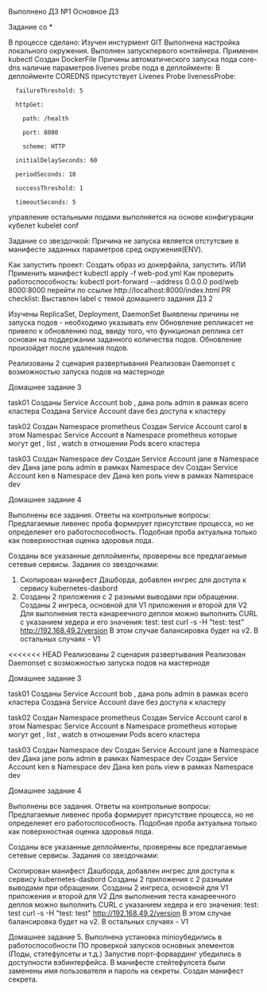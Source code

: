 Выполнено ДЗ №1
 Основное ДЗ

 Задание со *

В процессе сделано:
Изучен инстурмент GIT
Выполнена настройка локального окружения.
Выполнен запускпервого контейнера.
Применен kubectl
Создан DockerFile
Причины автоматического запуска пода core-dns наличие параметров livenes probe пода в деплойменте: В деплойменте COREDNS присутствует Livenes Probe livenessProbe:

      failureThreshold: 5

      httpGet:

        path: /health

        port: 8080

        scheme: HTTP

      initialDelaySeconds: 60

      periodSeconds: 10

      successThreshold: 1

      timeoutSeconds: 5
управление остальными подами выполняется на основе конфигурации кубелет kubelet conf

Задание со звездочкой: Причина не запуска является отстутсвие в манифесте заданных параметров сред окружения(ENV).

Как запустить проект:
Создать образ из докерфайла, запустить. ИЛИ
Применить манифест kubectl apply -f web-pod.yml
Как проверить работоспособность:
kubectl port-forward --address 0.0.0.0 pod/web 8000:8000
перейти по ссылке http://localhost:8000/index.html
PR checklist:
 Выставлен label с темой домашнего задания
ДЗ 2

Изучены ReplicaSet, Deployment, DaemonSet Выявлены причины не запуска подов - необходимо указывать env Обновление репликасет не привело к обновлению под, ввиду того, что функционал реплика сет основан на поддержании заданного количества подов. Обновление произойдет после удаления подов.

Реализованы 2 сценария развертывания Реализован Daemonset с возможностью запуска подов на мастерноде

Домашнее задание 3

task01 Созданы Service Account bob , дана роль admin в рамках всего кластера Создана Service Account dave без доступа к кластеру

task02 Создан Namespace prometheus Создан Service Account carol в этом Namespac Service Account в Namespace prometheus которые могут get , list , watch в отношении Pods всего кластера

task03 Создан Namespace dev Создан Service Account jane в Namespace dev Дана jane роль admin в рамках Namespace dev Создан Service Account ken в Namespace dev Дана ken роль view в рамках Namespace dev


Домашнее задание 4

Выполнены все задания. 
Ответы на контрольные вопросы: Предлагаемые ливенес проба формирует присутствие процесса, но не определеяет его работоспособность.  Подобная проба актуальна только как  поверхностная оценка здоровья пода.

Созданы все указанные деплойменты, проверены все предлагаемые сетевые сервисы. 
Задания со звездочками:
1. Скопирован манифест Дашборда, добавлен ингрес для доступа к сервису kubernetes-dasbord
2. Созданы 2 приложения с 2 разными выводами при обращении. Созданы 2 ингреса, основной для V1 приложения и второй для V2
Для выполнения теста канареечного деплоя можно выполнить CURL с указанием хедера и его значения: test: test
curl -s -H "test: test" http://192.168.49.2/version
В этом случае балансировка будет на v2. В остальных случаях - V1


<<<<<<< HEAD
Реализованы 2 сценария развертывания
Реализован Daemonset с возможностью запуска подов на мастерноде




Домашнее задание 3


task01
Созданы Service Account bob , дана роль admin в рамках всего кластера
Создана  Service Account dave без доступа к кластеру

task02
Создан Namespace prometheus
Создан Service Account carol в этом Namespac
Service Account в Namespace prometheus которые могут get , list , watch в отношении Pods всего кластера

task03
Создан Namespace dev
Создан Service Account jane в Namespace dev
Дана jane роль admin в рамках Namespace dev
Создан Service Account ken в Namespace dev
Дана ken роль view в рамках Namespace dev


Домашнее задание 4


Выполнены все задания. Ответы на контрольные вопросы: Предлагаемые ливенес проба формирует присутствие процесса, но не определеяет его работоспособность. Подобная проба актуальна только как поверхностная оценка здоровья пода.

Созданы все указанные деплойменты, проверены все предлагаемые сетевые сервисы. Задания со звездочками:

Скопирован манифест Дашборда, добавлен ингрес для доступа к сервису kubernetes-dasbord
Созданы 2 приложения с 2 разными выводами при обращении. Созданы 2 ингреса, основной для V1 приложения и второй для V2 Для выполнения теста канареечного деплоя можно выполнить CURL с указанием хедера и его значения: test: test curl -s -H "test: test" http://192.168.49.2/version В этом случае балансировка будет на v2. В остальных случаях - V1


Домашнее задание 5. 
Выполнена установка minioубедились в работоспособности ПО проверкой запусков основных элементов (Поды, стэтефулсеты и т.д.)
Запустив порт-форвардинг убедились в доступности вэбинтерфейса. 
В манифесте стейтефулсета были заменены имя пользователя и пароль на секреты. 
Создан манифест секрета. 


